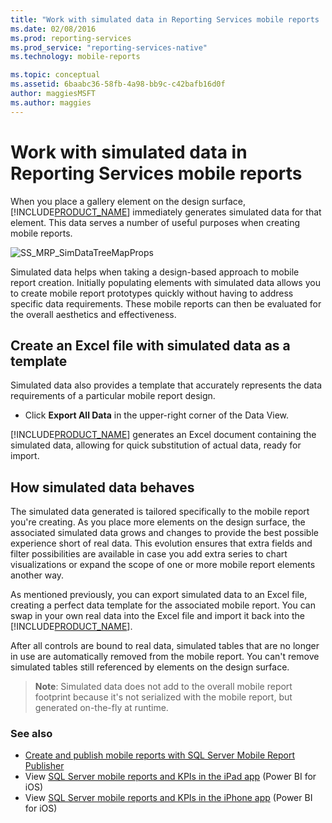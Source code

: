 ```yaml
---
title: "Work with simulated data in Reporting Services mobile reports | Microsoft Docs"
ms.date: 02/08/2016
ms.prod: reporting-services
ms.prod_service: "reporting-services-native"
ms.technology: mobile-reports

ms.topic: conceptual
ms.assetid: 6baabc36-58fb-4a98-bb9c-c42bafb16d0f
author: maggiesMSFT
ms.author: maggies
---
```

# Work with simulated data in Reporting Services mobile reports
When you place a gallery element on the design surface, [!INCLUDE[PRODUCT_NAME](../../includes/ss-mobilereptpub-short.md)] immediately generates simulated data for that element. This data serves a number of useful purposes when creating mobile reports.   
  
![SS_MRP_SimDataTreeMapProps](../../reporting-services/mobile-reports/media/ss-mrp-simdatatreemapprops.png)  
  
Simulated data helps when taking a design-based approach to mobile report creation. Initially populating elements with simulated data allows you to create mobile report prototypes quickly without having to address specific data requirements. These mobile reports can then be evaluated for the overall aesthetics and effectiveness.  
  
## Create an Excel file with simulated data as a template  
  
Simulated data also provides a template that accurately represents the data requirements of a particular mobile report design.   
  
-  Click **Export All Data** in the upper-right corner of the Data View.   
  
[!INCLUDE[PRODUCT_NAME](../../includes/ss-mobilereptpub-short.md)] generates an Excel document containing the simulated data, allowing for quick substitution of actual data, ready for import.   
  
## How simulated data behaves  
  
The simulated data generated is tailored specifically to the mobile report you're creating. As you place more elements on the design surface, the associated simulated data grows and changes to provide the best possible experience short of real data. This evolution ensures that extra fields and filter possibilities are available in case you add extra series to chart visualizations or expand the scope of one or more mobile report elements another way.  
  
As mentioned previously, you can export simulated data to an Excel file, creating a perfect data template for the associated mobile report. You can  swap in your own real data into the Excel file and import it back into the [!INCLUDE[PRODUCT_NAME](../../includes/ss-mobilereptpub-short.md)].   
  
After all controls are bound to real data, simulated tables that are no longer in use are automatically removed from the mobile report. You can't remove simulated tables still referenced by elements on the design surface.  
  
>**Note**: Simulated data does not add to the overall mobile report footprint because it's not serialized with the mobile report, but generated on-the-fly at runtime.  
  
### See also  
- [Create and publish mobile reports with SQL Server Mobile Report Publisher](../../reporting-services/mobile-reports/create-mobile-reports-with-sql-server-mobile-report-publisher.md)  
-  View [SQL Server mobile reports and KPIs in the iPad app](https://pbiwebprod-docs.azurewebsites.net/en-us/documentation/powerbi-mobile-ipad-kpis-mobile-reports)  (Power BI for iOS)  
-  View [SQL Server mobile reports and KPIs in the iPhone app](https://pbiwebprod-docs.azurewebsites.net/en-us/documentation/powerbi-mobile-iphone-kpis-mobile-reports) (Power BI for iOS)  
  
  
  
  
  

